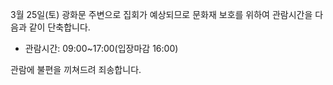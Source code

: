 3월 25일(토) 광화문 주변으로 집회가 예상되므로 문화재 보호를 위하여 관람시간을 다음과 같이 단축합니다.
- 관람시간: 09:00~17:00(입장마감 16:00)

관람에 불편을 끼쳐드려 죄송합니다.